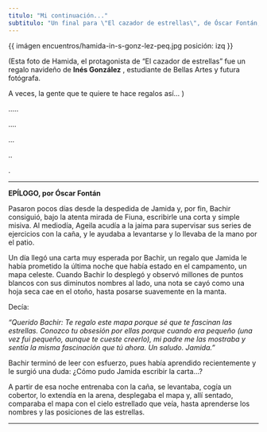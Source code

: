 ```yaml
---
titulo: "Mi continuación..."
subtitulo: "Un final para \"El cazador de estrellas\", de Óscar Fontán, alumno de 6º D del Colegio Manuel Peleteiro, de Santiago de Compostela."
---
```

{{ imágen encuentros/hamida-in-s-gonz-lez-peq.jpg posición: izq }}

(Esta foto de Hamida, el protagonista de “El cazador de estrellas” fue un
regalo navideño de **Inés González** , estudiante de Bellas Artes y futura
fotógrafa.

A veces, la gente que te quiere te hace regalos así… )

.....

....

...

..

.

* * *

**EPÍLOGO, por Óscar Fontán**

Pasaron pocos días desde la despedida de Jamida y, por fin, Bachir consiguió,
bajo la atenta mirada de Fiuna, escribirle una corta y simple misiva. Al
mediodía, Ageila acudía a la jaima para supervisar sus series de ejercicios
con la caña, y le ayudaba a levantarse y lo llevaba de la mano por el patio.

Un día llegó una carta muy esperada por Bachir, un regalo que Jamida le había
prometido la última noche que había estado en el campamento, un mapa celeste.
Cuando Bachir lo desplegó y observó millones de puntos blancos con sus
diminutos nombres al lado, una nota se cayó como una hoja seca cae en el
otoño, hasta posarse suavemente en la manta.

Decía:

_“Querido Bachir: Te regalo este mapa porque sé que te fascinan las
estrellas. Conozco tu obsesión por ellas porque cuando era pequeño (una vez
fui pequeño, aunque te cueste creerlo), mi padre me las mostraba y sentía la
misma fascinación que tú ahora. Un saludo. Jamida.”_

Bachir terminó de leer con esfuerzo, pues había aprendido recientemente y le
surgió una duda: ¿Cómo pudo Jamida escribir la carta…?

A partir de esa noche entrenaba con la caña, se levantaba, cogía un cobertor,
lo extendía en la arena, desplegaba el mapa y, allí sentado, comparaba el
mapa con el cielo estrellado que veía, hasta aprenderse los nombres y las
posiciones de las estrellas.

* * *
